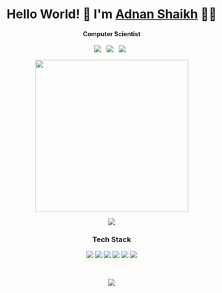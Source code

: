 <h1 align='center'> Hello World! 👋  I'm   <a href="https://10adnan75.github.io/" target="_blank"> Adnan Shaikh</a> 👨‍💻 </h1>

<h4 align='center'> Computer Scientist </h4>

<p align='center'>
 <a href="https://www.linkedin.com/in/adnan-shaikh-23b266157" target="_blank">
 <img src="https://img.shields.io/badge/linkedin-%230077B5.svg?&style=for-the-badge&logo=linkedin&logoColor=white" /></a>&nbsp;&nbsp;
 <a href="https://hackerrank.com/10adnan75" target="_blank">
 <img src="https://img.shields.io/badge/hackerrank-%07190B.svg?&style=for-the-badge&logo=hackerrank&logoColor=white" /></a>&nbsp;&nbsp;
 <a href="https://twitter.com/10adnan75" target="_blank">
 <img src="https://img.shields.io/badge/twitter-%231DA1F2.svg?&style=for-the-badge&logo=twitter&logoColor=white" /></a>&nbsp;&nbsp;
</p>

<p align='center'><a href="#"><img src="https://github-readme-stats.vercel.app/api?username=10adnan75&show_icons=true&count_private=true&theme=dark" width="350"></a></p>

<p align='center'><img src='https://github-readme-stats.vercel.app/api/top-langs/?username=10adnan75&theme=light&hide_langs_below=1'/></p>

<h3 align='center'>Tech Stack</h3>
<p align='center'>
 <img src="https://img.icons8.com/color/48/000000/c-plus-plus-logo.png">  
 <img src="https://img.icons8.com/color/48/000000/javascript.png"> 
 <img src="https://img.icons8.com/color/48/000000/java.png"> 
 <img src="https://img.icons8.com/color/40/000000/python.png">  
 <img src="https://img.icons8.com/ios/50/000000/mysql-logo.png"> 
 <img src="https://img.icons8.com/color/48/000000/mongodb.png">
</p>

<br><p align='center'><a href="#"><img src="https://badges.pufler.dev/visits/10adnan75/10adnan75"></a></p>

